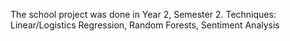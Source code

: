 The school project was done in Year 2, Semester 2. Techniques: Linear/Logistics Regression, Random Forests, Sentiment Analysis
